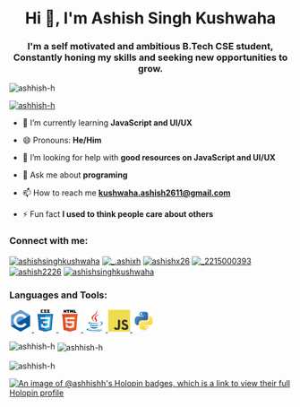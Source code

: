 <h1 align="center">Hi 👋, I'm Ashish Singh Kushwaha</h1>
<h3 align="center">I'm a self motivated and ambitious B.Tech CSE student, Constantly honing my skills and seeking new opportunities to grow.</h3>

<p align="left"> <img src="https://komarev.com/ghpvc/?username=ashhish-h&label=Profile%20views&color=0e75b6&style=flat" alt="ashhish-h" /> </p>

<p align="left"> <a href="https://github.com/ryo-ma/github-profile-trophy"><img src="https://github-profile-trophy.vercel.app/?username=ashhish-h" alt="ashhish-h" /></a> </p>

- 🔭 I’m currently learning **JavaScript and UI/UX**

- 😄 Pronouns: **He/Him**

- 🤝 I’m looking for help with **good resources on JavaScript and UI/UX**

- 💬 Ask me about **programing**

- 📫 How to reach me **kushwaha.ashish2611@gmail.com**

- ⚡ Fun fact **I used to think people care about others**

<h3 align="left">Connect with me:</h3>
<p align="left">
<a href="https://linkedin.com/in/ashishsinghkushwaha" target="blank"><img align="center" src="https://raw.githubusercontent.com/rahuldkjain/github-profile-readme-generator/master/src/images/icons/Social/linked-in-alt.svg" alt="ashishsinghkushwaha" height="30" width="40" /></a>
<a href="https://instagram.com/_.ashixh" target="blank"><img align="center" src="https://raw.githubusercontent.com/rahuldkjain/github-profile-readme-generator/master/src/images/icons/Social/instagram.svg" alt="_.ashixh" height="30" width="40" /></a>
<a href="https://www.codechef.com/users/ashishx26" target="blank"><img align="center" src="https://cdn.jsdelivr.net/npm/simple-icons@3.1.0/icons/codechef.svg" alt="ashishx26" height="30" width="40" /></a>
<a href="https://www.hackerrank.com/_2215000393" target="blank"><img align="center" src="https://raw.githubusercontent.com/rahuldkjain/github-profile-readme-generator/master/src/images/icons/Social/hackerrank.svg" alt="_2215000393" height="30" width="40" /></a>
<a href="https://codeforces.com/profile/ashish2226" target="blank"><img align="center" src="https://raw.githubusercontent.com/rahuldkjain/github-profile-readme-generator/master/src/images/icons/Social/codeforces.svg" alt="ashish2226" height="30" width="40" /></a>
<a href="https://www.leetcode.com/ashishsinghkushwaha" target="blank"><img align="center" src="https://raw.githubusercontent.com/rahuldkjain/github-profile-readme-generator/master/src/images/icons/Social/leet-code.svg" alt="ashishsinghkushwaha" height="30" width="40" /></a>
</p>

<h3 align="left">Languages and Tools:</h3>
<p align="left"> <a href="https://www.cprogramming.com/" target="_blank" rel="noreferrer"> <img src="https://raw.githubusercontent.com/devicons/devicon/master/icons/c/c-original.svg" alt="c" width="40" height="40"/> </a> <a href="https://www.w3schools.com/css/" target="_blank" rel="noreferrer"> <img src="https://raw.githubusercontent.com/devicons/devicon/master/icons/css3/css3-original-wordmark.svg" alt="css3" width="40" height="40"/> </a> <a href="https://www.w3.org/html/" target="_blank" rel="noreferrer"> <img src="https://raw.githubusercontent.com/devicons/devicon/master/icons/html5/html5-original-wordmark.svg" alt="html5" width="40" height="40"/> </a> <a href="https://www.java.com" target="_blank" rel="noreferrer"> <img src="https://raw.githubusercontent.com/devicons/devicon/master/icons/java/java-original.svg" alt="java" width="40" height="40"/> </a> <a href="https://developer.mozilla.org/en-US/docs/Web/JavaScript" target="_blank" rel="noreferrer"> <img src="https://raw.githubusercontent.com/devicons/devicon/master/icons/javascript/javascript-original.svg" alt="javascript" width="40" height="40"/> </a> <a href="https://www.python.org" target="_blank" rel="noreferrer"> <img src="https://raw.githubusercontent.com/devicons/devicon/master/icons/python/python-original.svg" alt="python" width="40" height="40"/> </a> </p>

<p><img align="left" src="https://github-readme-stats.vercel.app/api/top-langs?username=ashhish-h&show_icons=true&locale=en&layout=compact" alt="ashhish-h" /></p>

<p>&nbsp;<img align="center" src="https://github-readme-stats.vercel.app/api?username=ashhish-h&show_icons=true&locale=en" alt="ashhish-h" /></p>

<p><img align="center" src="https://github-readme-streak-stats.herokuapp.com/?user=ashhish-h&" alt="ashhish-h" /></p>


[![An image of @ashhishh's Holopin badges, which is a link to view their full Holopin profile](https://holopin.me/ashhishh)](https://holopin.io/@ashhishh)
